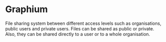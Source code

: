 # Graphium

File sharing system between different access levels such as organisations, public users and private users.
Files can be shared as public or private. Also,  they can be shared directly to a user or to a whole organisation.
